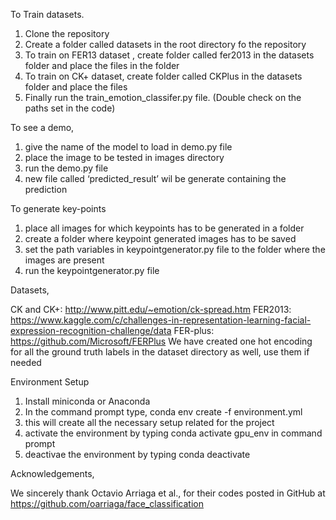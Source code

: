 To Train datasets.

1. Clone the repository
2. Create a folder called datasets in the root directory fo the repository
3. To train on FER13 dataset , create folder called fer2013 in the datasets folder and place the files in the folder
4. To train on CK+ dataset, create folder called CKPlus in the datasets folder and place the files
5. Finally run the train_emotion_classifer.py file. (Double check on the paths set in the code)


To see a demo,


1. give the name of the model to load in demo.py file
2. place the image to be tested in images directory
3. run the demo.py file
4. new file called ‘predicted_result’ wil be generate containing the prediction

To generate key-points


1. place all images for which keypoints has to be generated in a folder
2. create a folder where keypoint generated images has to be saved
3. set the path variables in keypointgenerator.py file to the folder where the images are present
4. run the keypointgenerator.py file

Datasets,

CK and CK+: http://www.pitt.edu/~emotion/ck-spread.htm
FER2013: https://www.kaggle.com/c/challenges-in-representation-learning-facial-expression-recognition-challenge/data
FER-plus: https://github.com/Microsoft/FERPlus
We have created one hot encoding for all the ground truth labels in the dataset directory as well, use them if needed

Environment Setup

1. Install miniconda or Anaconda
2. In the command prompt type, conda env create -f environment.yml
3. this will create all the necessary setup related for the project
4. activate the environment by typing conda activate gpu_env in command prompt
5. deactivae the environment by typing conda deactivate

Acknowledgements,

We sincerely thank Octavio Arriaga et al., for their codes posted in GitHub at https://github.com/oarriaga/face_classification
